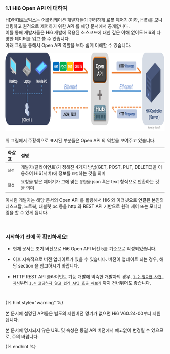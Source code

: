 ﻿### 1.1 Hi6 Open API 에 대하여

HD현대로보틱스는 어플리케이션 개발자들이 편리하게 로봇 제어기(이하, Hi6)를 모니터링하고 원격으로 제어하기 위한 API 를 해당 문서에서 공개합니다.<br>
이를 통해 개발자들은 Hi6 개발에 적용된 소스코드에 대한 깊은 이해 없이도 Hi6의 다양한 데이터를 읽고 쓸 수 있습니다.<br>
아래 그림을 통해서 Open API 역할을 보다 쉽게 이해할 수 있습니다.


<img src="../../_assets/05_open_api_flow.png" height="250vh">

위 그림에서 주황색으로 표시된 부분들은 Open API 의 역할을 보여주고 있습니다.  

|화살표|설명|
|:---|:---|
|`실선`|개발자(클라이언트)가 정해진 4가지 방법(GET, POST, PUT, DELETE)을 이용하여 Hi6(서버)에 정보를 `요청`하는 것을 의미|
|`점선`|요청을 받은 제어기가 그에 맞는 `응답`을 json 혹은 text 형식으로 반환하는 것을 의미|

이처럼 개발자는 해당 문서의 Open API 를 활용해서 Hi6 와 이더넷으로 연결된 본인의 데스크탑, 노트북, 태블릿 pc 등을 http 와 REST API 기반으로 원격 제어 또는 모니터링을 할 수 있게 됩니다.


<br>


### 시작하기 전에 꼭 확인하세요!

* 현재 문서는 초기 버전으로 Hi6 Open API 버전 5를 기준으로 작성되었습니다.

* 이후 지속적으로 버전 업데이트가 있을 수 있습니다. 버전이 업데이트 되는 경우, 해당 section 을 참고하시기 바랍니다.

* HTTP REST API 클라이언트 기능 개발에 익숙한 개발자의 경우, [`1.2 필요한 사전 지식`](../2-prerequisite/README.md)부터 [`1.4 코딩하지 않고 쉽게 API 호출 해보기`](../4-api-test/README.md) 까지 건너뛰어도 좋습니다.


<br>


{% hint style="warning" %}

본 문서에 설명된 API들은 별도의 지원버전 명기가 없으면 Hi6 V60.24-00부터 지원됩니다.

본 문서에 명시되지 않은 URL 및 속성은 동일 API 버전에서 예고없이 변경될 수 있으므로, 주의 바랍니다.

{% endhint %}